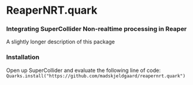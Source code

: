 # ReaperNRT.quark

### Integrating SuperCollider Non-realtime processing in Reaper

A slightly longer description of this package

### Installation

Open up SuperCollider and evaluate the following line of code:
`Quarks.install("https://github.com/madskjeldgaard/reapernrt.quark")`
